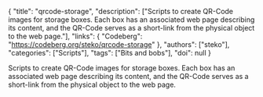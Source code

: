 {
  "title": "qrcode-storage",
  "description": ["Scripts to create QR-Code images for storage boxes. Each box has an associated web page describing its content, and the QR-Code serves as a short-link from the physical object to the web page."],
  "links": {
    "Codeberg": "https://codeberg.org/steko/qrcode-storage"
  },
  "authors": ["steko"],
  "categories": ["Scripts"],
  "tags": ["Bits and bobs"],
  "doi": null
}

<!-- Generated by csv2md.R – do not edit by hand -->

Scripts to create QR-Code images for storage boxes. Each box has an associated web page describing its content, and the QR-Code serves as a short-link from the physical object to the web page.